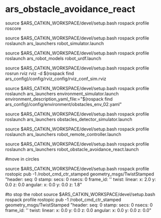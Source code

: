 # ars_obstacle_avoidance_react

source $ARS_CATKIN_WORKSPACE/devel/setup.bash
rospack profile
roscore 

source $ARS_CATKIN_WORKSPACE/devel/setup.bash
rospack profile
roslaunch ars_launchers robot_simulator.launch

source $ARS_CATKIN_WORKSPACE/devel/setup.bash
rospack profile
roslaunch ars_robot_models robot_urdf.launch

source $ARS_CATKIN_WORKSPACE/devel/setup.bash
rospack profile
rosrun rviz rviz -d $(rospack find ars_config)/config/rviz_config/rviz_conf_sim.rviz

source $ARS_CATKIN_WORKSPACE/devel/setup.bash
rospack profile
roslaunch ars_launchers environment_simulator.launch environment_description_yaml_file:="$(rospack find ars_config)/config/environment/obstacles_env_02.yaml"

source $ARS_CATKIN_WORKSPACE/devel/setup.bash
rospack profile
roslaunch ars_launchers obstacles_detector_simulator.launch

source $ARS_CATKIN_WORKSPACE/devel/setup.bash
rospack profile
roslaunch ars_launchers robot_remote_controller.launch

source $ARS_CATKIN_WORKSPACE/devel/setup.bash
rospack profile
roslaunch ars_launchers robot_obstacle_avoidance_react.launch

#move in circles

source $ARS_CATKIN_WORKSPACE/devel/setup.bash
rospack profile
rostopic pub -1 /robot_cmd_ctr_stamped geometry_msgs/TwistStamped "header:
  seq: 0
  stamp:
    secs: 0
    nsecs: 0
  frame_id: ''
twist:
  linear:
    x: 2.0
    y: 0.0
    z: 0.0
  angular:
    x: 0.0
    y: 0.0
    z: 1.8" 

#to stop the robot
source $ARS_CATKIN_WORKSPACE/devel/setup.bash
rospack profile
rostopic pub -1 /robot_cmd_ctr_stamped geometry_msgs/TwistStamped "header:
  seq: 0
  stamp:
    secs: 0
    nsecs: 0
  frame_id: ''
twist:
  linear:
    x: 0.0
    y: 0.0
    z: 0.0
  angular:
    x: 0.0
    y: 0.0
    z: 0.0" 